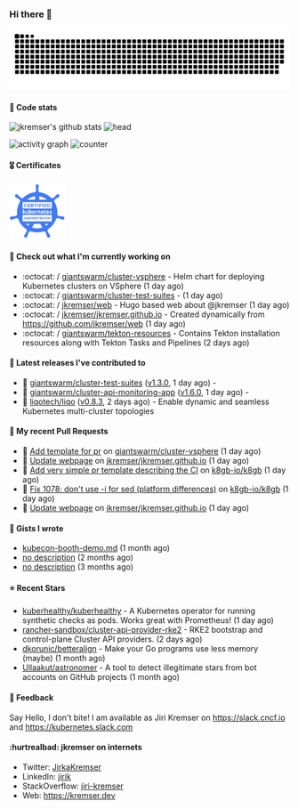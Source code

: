### Hi there 👋

![GitHub Snake](github-snake-dark.svg)

#### 📱 Code stats

![jkremser's github stats](https://github-readme-stats.vercel.app/api?username=jkremser&count_private=true&show_icons=true&hide_border=false&theme=tokyonight&title_color=5bcdec&bg_color=0d1117&border_radius=false) ![head](https://user-images.githubusercontent.com/535866/175570014-71166aaa-95f7-4a4f-869c-93a16481de4e.jpeg)


![activity graph](https://activity-graph.herokuapp.com/graph?username=jkremser&theme=react-dark)
![counter](https://komarev.com/ghpvc/?username=jkremser&color=5bcdec&style=for-the-badge)

#### 🎖 Certificates
<p align="left"><a href="https://www.credly.com/badges/8ca716d9-fa9b-42e6-b4a1-ad043baf5396/public_url">
<img src="https://raw.githubusercontent.com/cncf/artwork/master/other/cka/color/kubernetes-cka-color.png" alt="https://www.credly.com/badges/8ca716d9-fa9b-42e6-b4a1-ad043baf5396/public_url" width="100" height="100"/> </a>
</p>

#### 👷 Check out what I'm currently working on

- :octocat: / [giantswarm/cluster-vsphere](https://github.com/giantswarm/cluster-vsphere) - Helm chart for deploying Kubernetes clusters on VSphere (1 day ago)
- :octocat: / [giantswarm/cluster-test-suites](https://github.com/giantswarm/cluster-test-suites) -  (1 day ago)
- :octocat: / [jkremser/web](https://github.com/jkremser/web) - Hugo based web about @jkremser (1 day ago)
- :octocat: / [jkremser/jkremser.github.io](https://github.com/jkremser/jkremser.github.io) - Created dynamically from https://github.com/jkremser/web (1 day ago)
- :octocat: / [giantswarm/tekton-resources](https://github.com/giantswarm/tekton-resources) - Contains Tekton installation resources along with Tekton Tasks and Pipelines (2 days ago)

#### 🔭 Latest releases I've contributed to

- 🎉 [giantswarm/cluster-test-suites](https://github.com/giantswarm/cluster-test-suites) ([v1.3.0](https://github.com/giantswarm/cluster-test-suites/releases/tag/v1.3.0), 1 day ago) - 
- 🎉 [giantswarm/cluster-api-monitoring-app](https://github.com/giantswarm/cluster-api-monitoring-app) ([v1.6.0](https://github.com/giantswarm/cluster-api-monitoring-app/releases/tag/v1.6.0), 1 day ago) - 
- 🎉 [liqotech/liqo](https://github.com/liqotech/liqo) ([v0.8.3](https://github.com/liqotech/liqo/releases/tag/v0.8.3), 2 days ago) - Enable dynamic and seamless Kubernetes multi-cluster topologies

#### 🔨 My recent Pull Requests

- 💪 [Add template for pr](https://github.com/giantswarm/cluster-vsphere/pull/66) on [giantswarm/cluster-vsphere](https://github.com/giantswarm/cluster-vsphere) (1 day ago)
- 💪 [Update webpage](https://github.com/jkremser/jkremser.github.io/pull/7) on [jkremser/jkremser.github.io](https://github.com/jkremser/jkremser.github.io) (1 day ago)
- 💪 [Add very simple pr template describing the CI](https://github.com/k8gb-io/k8gb/pull/1186) on [k8gb-io/k8gb](https://github.com/k8gb-io/k8gb) (1 day ago)
- 💪 [Fix 1078: don&#39;t use -i for sed (platform differences)](https://github.com/k8gb-io/k8gb/pull/1185) on [k8gb-io/k8gb](https://github.com/k8gb-io/k8gb) (1 day ago)
- 💪 [Update webpage](https://github.com/jkremser/jkremser.github.io/pull/6) on [jkremser/jkremser.github.io](https://github.com/jkremser/jkremser.github.io) (1 day ago)

#### 📓 Gists I wrote

- [kubecon-booth-demo.md](https://gist.github.com/8ec12c94e4ff2fc8aa0ee0754363a035) (1 month ago)
- [no description](https://gist.github.com/7fb07237a9c75a81cb03dd87ee181b13) (2 months ago)
- [no description](https://gist.github.com/c834be2ff7cbebd56b58adc4da237289) (3 months ago)

#### ⭐ Recent Stars

- [kuberhealthy/kuberhealthy](https://github.com/kuberhealthy/kuberhealthy) - A Kubernetes operator for running synthetic checks as pods. Works great with Prometheus! (1 day ago)
- [rancher-sandbox/cluster-api-provider-rke2](https://github.com/rancher-sandbox/cluster-api-provider-rke2) - RKE2 bootstrap and control-plane Cluster API providers. (2 days ago)
- [dkorunic/betteralign](https://github.com/dkorunic/betteralign) - Make your Go programs use less memory (maybe) (1 month ago)
- [Ullaakut/astronomer](https://github.com/Ullaakut/astronomer) - A tool to detect illegitimate stars from bot accounts on GitHub projects (1 month ago)

#### 💬 Feedback

Say Hello, I don't bite! I am available as Jiri Kremser on https://slack.cncf.io and https://kubernetes.slack.com


#### :hurtrealbad: jkremser on internets

- Twitter: <a href="https://twitter.com/JirkaKremser">JirkaKremser</a>
- LinkedIn: <a href="https://www.linkedin.com/in/jirik/">jirik</a>
- StackOverflow: <a href="https://stackoverflow.com/users/1594980/jiri-kremser">jiri-kremser</a>
- Web: https://kremser.dev